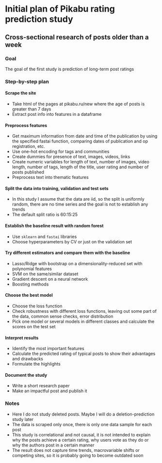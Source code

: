 # Initial plan of Pikabu rating prediction study


## Cross-sectional research of posts older than a week

### Goal

The goal of the first study is prediction of long-term post ratings

### Step-by-step plan

#### Scrape the site

- Take html of the pages at pikabu.ru/new where the age of posts is greater than 7 days
- Extract post info into features in a dataframe

#### Preprocess features

- Get maximum information from date and time of the publication by using the specified fastai function, comparing dates of publication and op registration, etc.
- Use one-hot encoding for tags and communities
- Create dummies for presence of text, images, videos, links
- Create numeric variables for length of text, number of images, video length, number of tags, length of the title, user rating and number of posts published
- Preprocess text into thematic features

#### Split the data into training, validation and test sets

- In this study I assume that the data are iid, so the split is uniformly random, there are no time series and the goal is not to establish any trends
- The default split ratio is 60:15:25

#### Establish the baseline result with random forest

- Use `sklearn` and `fastai` libraries
- Choose hyperparameters by CV or just on the validation set

#### Try different estimators and compare them with the baseline

- Lasso/Ridge with bootstrap on a dimensionality-reduced set with polynomial features
- SVM on the same/similar dataset
- Gradient descent on a neural network
- Boosting methods

#### Choose the best model

- Choose the loss function
- Check robustness with different loss functions, leaving out some part of the data, common sense checks, error distribution
- Pick one model or several models in different classes and calculate the scores on the test set

#### Interpret results

- Identify the most important features
- Calculate the predicted rating of typical posts to show their advantages and drawbacks
- Formulate the highlights

#### Document the study

- Write a short research paper
- Make an impactful post and publish it

### Notes

- Here I do not study deleted posts. Maybe I will do a deletion-prediction study later
- The data is scraped only once, there is only one data sample for each post
- This study is correlational and not causal, it is not intended to explain why the posts achieve a certain rating, why users vote as they do or why the authors post in a certain manner
- The result does not capture time trends, macrovariable shifts or competing sites, so it is probably going to become outdated soon
